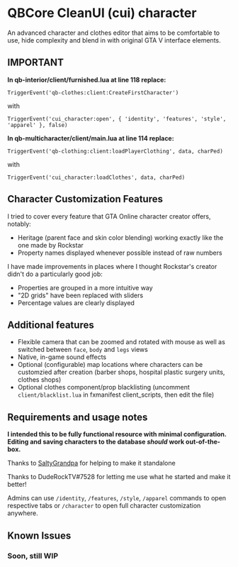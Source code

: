 # QBCore CleanUI (cui) character
An advanced character and clothes editor that aims to be comfortable to use, hide complexity and blend in with original GTA V interface elements.

## IMPORTANT

**In qb-interior/client/furnished.lua at line 118 replace:**

```TriggerEvent('qb-clothes:client:CreateFirstCharacter')```

with

```TriggerEvent('cui_character:open', { 'identity', 'features', 'style', 'apparel' }, false)```

**In qb-multicharacter/client/main.lua at line 114 replace:**

```TriggerEvent('qb-clothing:client:loadPlayerClothing', data, charPed)```

with

```TriggerEvent('cui_character:loadClothes', data, charPed)```

## Character Customization Features
I tried to cover every feature that GTA Online character creator offers, notably:

* Heritage (parent face and skin color blending) working exactly like the one made by Rockstar
* Property names displayed whenever possible instead of raw numbers

I have made improvements in places where I thought Rockstar's creator didn't do a particularly good job:

* Properties are grouped in a more intuitive way
* "2D grids" have been replaced with sliders
* Percentage values are clearly displayed

## Additional features

* Flexible camera that can be zoomed and rotated with mouse as well as switched between `face`, `body` and `legs` views
* Native, in-game sound effects
* Optional (configurable) map locations where characters can be customzied after creation (barber shops, hospital plastic surgery units, clothes shops)
* Optional clothes component/prop blacklisting (uncomment `client/blacklist.lua` in fxmanifest client_scripts, then edit the file)

## Requirements and usage notes
**I intended this to be fully functional resource with minimal configuration. Editing and saving characters to the database *should* work out-of-the-box.**

Thanks to [SaltyGrandpa](https://github.com/SaltyGrandpa) for helping to make it standalone

Thanks to DudeRockTV#7528 for letting me use what he started and make it better!

Admins can use `/identity`, `/features`, `/style`, `/apparel` commands to open respective tabs or `/character` to open full character customization anywhere.

## Known Issues

### Soon, still WIP
